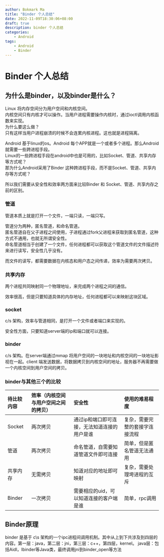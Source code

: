 ```yaml
---
author: Bokmark Ma
title: "Binder 个人总结"
date: 2022-11-09T18:30:06+08:00
draft: true
description: binder 个人总结
categories:
    - Android
tags:
    - Android
    - Binder
---
```


# Binder 个人总结

## 为什么是binder，以及binder是什么？

Linux 将内存空间分为用户空间和内核空间。  
内核空间只有内核才可以操作。当用户进程需要操作内核时，通过ioctl调用内核函数来实现。  
为什么要这么做？  
只有这样当用户进程崩溃的时候不会连累内核进程。这也就是进程隔离。  

Android 基于linux的os。Android 每个APP就是一个或者多个进程。那么Android就需要一些跨进程手段。  
Linux的一些跨进程手段在android中也是可用的，比如Socket、管道、共享内存等方式呢？  
那为什么Android采用了Binder 这种跨进程手段，而不是Socket、管道、共享内存等方式呢？  

所以我们需要从安全性和效率两方面来比较Binder 和 Socket、管道、共享内存之前的区别。

### 管道
管道本质上就是打开一个文件，一端只读，一端只写。

管道分为两种，匿名管道，和命名管道。  
匿名管道自在父子进程之间使用，子进程通过fork父进程来获取到匿名管道，这种方式不通用，也就无所谓安全性。  
命名管道相当于创建了一个文件，任何进程都可以获取这个管道文件的文件描述符来进行读写，安全性几乎没有。

而文件的读写，都需要数据在内核态和用户态之间传递，效率为需要两次拷贝。

### 共享内存
两个进程共同映射同一个物理地址，来完成两个进程之间的通信。  

效率很高，但是只要知道具体的内存地址，任何进程都可以来映射这块区域。

### socket
c/s 架构，效率与管道相同，是打开一个文件或者端口来实现的。

安全性方面，只要知道server端的ip和端口就可以连接。


### binder
c/s 架构。在server端通过mmap 将用户空间的一块地址和内核空间的一块地址影视在一起。client 端发送数据，将数据拷贝到内核空间的地址，服务器不再需要做一个内核空间到用户空间的拷贝。  

### binder与其他三个的比较

| 待比较内容    | 效率（内核空间与用户空间之间的拷贝） | 安全性  | 使用的难易程度 |
| :----       | :----  | :---- |  :---- |
| Socket      | 两次拷贝 | 通过ip和端口即可连接，无法知道连接的用户是谁 | 复杂，需要完整的套接字连接流程 |
| 管道         | 两次拷贝 | 命名管道，自需要知道管道文件即可连接 | 简单，但是匿名管道无法通用 |
| 共享内存      | 无需拷贝 | 知道对应的地址即可映射 |  复杂，需要处理垮进程的互斥 |
| Binder      | 一次拷贝 | 需要相应的uid，可以知道连接的客户端是谁 |  简单，rpc调用 | 

## Binder原理

binder 是基于 c\s 架构的一个ipc进程间调用机制。其中从上到下共涉及到四层的内容。第一层：java，第二层：jni，第三层：c++，第四层，kernel。
java层：包括Aidl，Ibinder等Java类，最终调用jni到binder_open等方法

